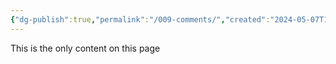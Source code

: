 ```yaml
---
{"dg-publish":true,"permalink":"/009-comments/","created":"2024-05-07T10:12:25.000-05:00","updated":"2024-05-07T10:12:25.000-05:00"}
---
```


This is the only content on this page


